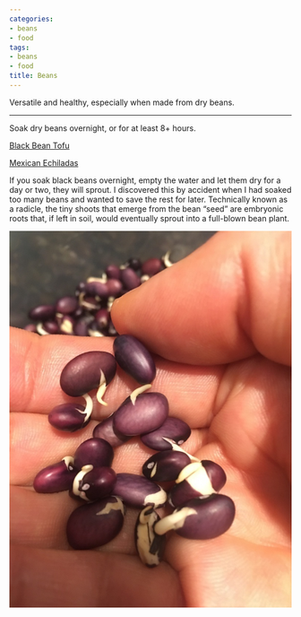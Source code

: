```yaml
---
categories:
- beans
- food
tags:
- beans
- food
title: Beans
---
```


Versatile and healthy, especially when made from dry beans.

***

Soak dry beans overnight, or for at least 8+ hours.

[Black Bean Tofu](Black%20Bean%20Tofu.md)

[Mexican Echiladas](Mexican%20Echiladas.md)


If you soak black beans overnight, empty the water and let them dry for a day or two, they will sprout. I discovered this by accident when I had soaked too many beans and wanted to save the rest for later. Technically known as a radicle, the tiny shoots that emerge from the bean “seed” are embryonic roots that, if left in soil, would eventually sprout into a full-blown bean plant.

![](attachment/sproutedBlackBeans.png)